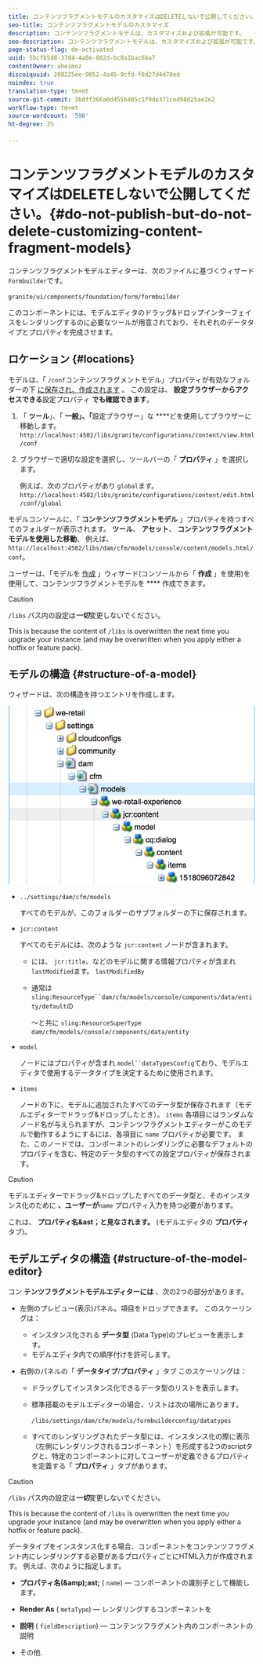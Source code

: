 ```yaml
---
title: コンテンツフラグメントモデルのカスタマイズはDELETEしないで公開してください。
seo-title: コンテンツフラグメントモデルのカスタマイズ
description: コンテンツフラグメントモデルは、カスタマイズおよび拡張が可能です。
seo-description: コンテンツフラグメントモデルは、カスタマイズおよび拡張が可能です。
page-status-flag: de-activated
uuid: 5bcfb5d8-37d4-4a0e-882d-bc8a1bac6ba7
contentOwner: aheimoz
discoiquuid: 208225ee-9052-4a45-9cfd-f8d27d4d70ed
noindex: true
translation-type: tm+mt
source-git-commit: 3bdff366a0d455b405c1f9de371ced98d25ae2e2
workflow-type: tm+mt
source-wordcount: '598'
ht-degree: 3%

---
```



# コンテンツフラグメントモデルのカスタマイズはDELETEしないで公開してください。{#do-not-publish-but-do-not-delete-customizing-content-fragment-models}

コンテンツフラグメントモデルエディターは、次のファイルに基づくウィザード `Formbuilder`です。

`granite/ui/components/foundation/form/formbuilder`

このコンポーネントには、モデルエディタのドラッグ&amp;ドロップインターフェイスをレンダリングするのに必要なツールが用意されており、それぞれのデータタイプとプロパティを完成させます。

## ロケーション {#locations}

モデルは、「 `/conf`コンテンツフラグメントモデル」プロパティが有効なフォルダーの下 [に保存され、作成されます](/help/assets/content-fragments-models.md#enable-content-fragment-models) 。 この設定は、 **設定ブラウザーからアクセスできる**&#x200B;設定プロパティ **でも確認できます**。

1. 「 **ツール**」、「 **一般」、「**&#x200B;設定ブラウザー」な ****&#x200B;どを使用してブラウザーに移動します。 
`http://localhost:4502/libs/granite/configurations/content/view.html/conf`

1. ブラウザーで適切な設定を選択し、ツールバーの「 **プロパティ** 」を選択します。

   例えば、次のプロパティがあり `global`ます。 `http://localhost:4502/libs/granite/configurations/content/edit.html/conf/global`

モデルコンソールに、「 **コンテンツフラグメントモデル** 」プロパティを持つすべてのフォルダーが表示されます。 **ツール**、 **アセット**、 **コンテンツフラグメントモデルを使用した移動**、 例えば、 `http://localhost:4502/libs/dam/cfm/models/console/content/models.html/conf`。

ユーザーは、「モデルを [作成](/help/assets/content-fragments-models.md#creating-a-content-fragment-model) 」ウィザード(コンソールから「 **作成** 」を使用)を使用して、コンテンツフラグメントモデルを **** 作成できます。

>[!CAUTION]
>
>`/libs` パス内の設定は&#x200B;***一切***&#x200B;変更しないでください。
>
>This is because the content of `/libs` is overwritten the next time you upgrade your instance (and may be overwritten when you apply either a hotfix or feature pack).

## モデルの構造 {#structure-of-a-model}

ウィザードは、次の構造を持つエントリを作成します。

![cf-54](assets/cf-54.png)

* `../settings/dam/cfm/models`

   すべてのモデルが、このフォルダーのサブフォルダーの下に保存されます。

* `jcr:content`

   すべてのモデルには、次のような `jcr:content` ノードが含まれます。

   * には、 `jcr:title`、などのモデルに関する情報プロパティが含まれ `lastModified`ます。 `lastModifiedBy`
   * 通常は `sling:ResourceType``dam/cfm/models/console/components/data/entity/default`の

      ～と共に `sling:ResourceSuperType` `dam/cfm/models/console/components/data/entity`

* `model`

   ノードにはプロパティが含まれ `model``dataTypesConfig`ており、モデルエディタで使用するデータタイプを決定するために使用されます。

* `items`

   ノードの下に、モデルに追加されたすべてのデータ型が保存されます（モデルエディターでドラッグ&amp;ドロップしたとき）。 `items` 各項目にはランダムなノード名が与えられますが、コンテンツフラグメントエディターがこのモデルで動作するようにするには、各項目に `name` プロパティが必要です。 また、このノードでは、コンポーネントのレンダリングに必要なデフォルトのプロパティを含む、特定のデータ型のすべての設定プロパティが保存されます。

>[!CAUTION]
>
>モデルエディターでドラッグ&amp;ドロップしたすべてのデータ型と、そのインスタンス化のために **、ユーザーが**`name` プロパティ入力を持つ必要があります。
>
>これは、 **プロパティ名&amp;ast；と見なされます。** (モデルエディタの **プロパティ** タブ)。

## モデルエディタの構造 {#structure-of-the-model-editor}

コン **テンツフラグメントモデルエディターには** 、次の2つの部分があります。

* 左側のプレビュー(表示)パネル。項目をドロップできます。 このスケーリングは：

   * インスタンス化される **データ型** (Data Type)のプレビューを表示します。
   * モデルエディタ内での順序付けを許可します。

* 右側のパネルの「 **データタイプ**/**プロパティ** 」タブ このスケーリングは：

   * ドラッグしてインスタンス化できるデータ型のリストを表示します。
   * 標準搭載のモデルエディターの場合、リストは次の場所にあります。

      `/libs/settings/dam/cfm/models/formbuilderconfig/datatypes`

      <!-- Please uncomment when file is used
      This node contains all the data types currently supported in the model editor. For more information on how to configure the data types, see [Customizing Data Types for Content Fragment Models](/help/sites-developing/customizing-content-fragment-model-data-types.md).
      -->

   * すべてのレンダリングされたデータ型には、インスタンス化の際に表示（左側にレンダリングされるコンポーネント）を形成する2つのscriptタグと、特定のコンポーネントに対してユーザーが定義できるプロパティを定義する「 **プロパティ** 」タブがあります。

>[!CAUTION]
>
>`/libs` パス内の設定は&#x200B;***一切***&#x200B;変更しないでください。
>
>This is because the content of `/libs` is overwritten the next time you upgrade your instance (and may be overwritten when you apply either a hotfix or feature pack).

<!-- Please uncomment when files are used
The properties on the right side define a form that is submitted directly into JCR under `/conf`; see the path in the example [Structure of a Model](/help/sites-developing/customizing-content-fragment-models.md#structure-of-a-model).
-->

データタイプをインスタンス化する場合、コンポーネントをコンテンツフラグメント内にレンダリングする必要があるプロパティごとにHTML入力が作成されます。 例えば、次のように指定します。

* **プロパティ名(&amp;amp);ast;** ( `name`) — コンポーネントの識別子として機能します。

* **Render As** ( `metaType`) — レンダリングするコンポーネントを

* **説明** ( `fieldDescription`) — コンテンツフラグメント内のコンポーネントの説明

* その他.

